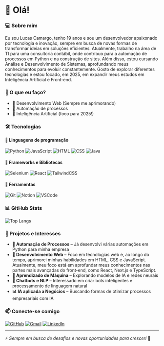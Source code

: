 # 👋 Olá!

### 💻 Sobre mim
Eu sou Lucas Camargo, tenho 19 anos e sou um desenvolvedor apaixonado por tecnologia e inovação, sempre em busca de novas formas de transformar ideias em soluções eficientes. Atualmente, trabalho na área de TI para uma consultoria contábil, onde contribuo para a automação de processos em Python e na construção de sites. Além disso, estou cursando Análise e Desenvolvimento de Sistemas, aprofundando meus conhecimentos para evoluir constantemente. Gosto de explorar diferentes tecnologias e estou focado, em 2025, em expandir meus estudos em Inteligência Artificial e Front-end.

### 🚀 O que eu faço?
- 🔹 Desenvolvimento Web (Sempre me aprimorando)
- 🔹 Automação de processos
- 🔹 Inteligência Artificial (foco para 2025!)

### 🛠️ Tecnologias
#### 📌 Linguagens de programação
![Python](https://img.shields.io/badge/-Python-3776AB?style=flat&logo=python&logoColor=white) 
![JavaScript](https://img.shields.io/badge/-JavaScript-F7DF1E?style=flat&logo=javascript&logoColor=black) 
![HTML](https://img.shields.io/badge/-HTML-E34F26?style=flat&logo=html5&logoColor=white) 
![CSS](https://img.shields.io/badge/-CSS-1572B6?style=flat&logo=css3&logoColor=white) 
![Java](https://img.shields.io/badge/-Java-007396?style=flat&logo=java&logoColor=white)

#### 📌 Frameworks e Bibliotecas
![Selenium](https://img.shields.io/badge/-Selenium-43B02A?style=flat&logo=selenium&logoColor=white) 
![React](https://img.shields.io/badge/-React-61DAFB?style=flat&logo=react&logoColor=black) 
![TailwindCSS](https://img.shields.io/badge/-TailwindCSS-38B2AC?style=flat&logo=tailwind-css&logoColor=white)

#### 📌 Ferramentas
![Git](https://img.shields.io/badge/-Git-F05032?style=flat&logo=git&logoColor=white) 
![Notion](https://img.shields.io/badge/-Notion-000000?style=flat&logo=notion&logoColor=white) 
![VSCode](https://img.shields.io/badge/-VS_Code-007ACC?style=flat&logo=visual-studio-code&logoColor=white)

### 📊 GitHub Stats
![Top Langs](https://github-readme-stats.vercel.app/api/top-langs/?username=Lucascam4rgo&layout=compact&theme=tokyonight)

### 🌱 Projetos e Interesses
- **🤖 Automação de Processos** – Já desenvolvi várias automações em Python para minha empresa
- **🎯 Desenvolvimento Web** –  Foco em tecnologias web e, ao longo do tempo, aprimorei minhas habilidades em HTML, CSS e JavaScript. Atualmente, meu foco está em aprofundar meus conhecimentos nas partes mais avançadas do front-end, como React, Next.js e TypeScript.
- **🧠 Aprendizado de Máquina** – Explorando modelos de IA e redes neurais
- **🤖 Chatbots e NLP** – Interessado em criar bots inteligentes e processamento de linguagem natural
- **📊 IA aplicada a Negócios** – Buscando formas de otimizar processos empresariais com IA

### 📫 Conecte-se comigo
[![GitHub](https://img.shields.io/badge/GitHub-181717?style=flat&logo=github&logoColor=white)](https://github.com/Lucascam4rgo)
[![Gmail](https://img.shields.io/badge/Gmail-D14836?style=flat&logo=gmail&logoColor=white)](mailto:lucascamargo005@gmail.com)
[![LinkedIn](https://img.shields.io/badge/LinkedIn-0077B5?style=flat&logo=linkedin&logoColor=white)](https://linkedin.com/in/lcs-camargo)

---
⚡ *Sempre em busca de desafios e novas oportunidades para crescer!* 🚀
